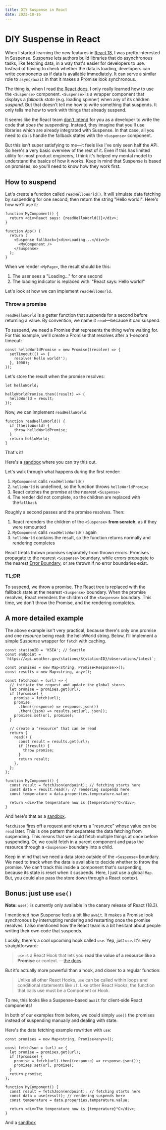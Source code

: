 ```yaml
---
title: DIY Suspense in React
date: 2023-10-16
---
```


# DIY Suspense in React

When I started learning the new features in [React 18][react 18], I was pretty interested in Suspense. Suspense lets authors build libraries that do asynchronous tasks, like fetching data, in a way that's easier for developers to use. Instead of having to check whether the data is loading, developers can write components as if data is available immediately. It can serve a similar role to `async/await` in that it makes a Promise look synchronous.

The thing is, when I read [the React docs][react suspense docs], I only really learned how to use the `<Suspense>` component. `<Suspense>` is a wrapper component that displays a _fallback state_ (e.g. loading spinner) when any of its children _suspend_. But that doesn't tell me how to write something that suspends. It only tells me how to work with things that already suspend.

It seems like the React team [don't intend][suspense in data frameworks] for you as a developer to write the code that _does the suspending_. Instead, they imagine that you'll use libraries which are already integrated with Suspense. In that case, all you need to do is handle the fallback states with the `<Suspense>` component.

But this isn't super satisfying to me—it feels like I've only seen half the API. So here's a very basic overview of the rest of it. Even if this has limited utility for most product engineers, I think it's helped my mental model to understand the basics of how it works. Keep in mind that Suspense is based on promises, so you'll need to know how they work first.

## How to suspend

Let's create a function called `readHelloWorld()`. It will simulate data fetching by suspending for one second, then return the string "Hello world!". Here's how we'll use it:

```tsx
function MyComponent() {
  return <div>React says: {readHelloWorld()}</div>;
}

function App() {
  return (
    <Suspense fallback={<div>Loading...</div>}>
      <MyComponent />
    </Suspense>
  );
}
```

When we render `<MyPage>`, the result should be this:

1. The user sees a "Loading..." for one second
2. The loading indicator is replaced with: "React says: Hello world!"

Let's look at how we can implement `readHelloWorld`.

### Throw a promise

`readHelloWorld` is a getter function that suspends for a second before returning a value. By convention, we name it `read`—because it can suspend.

To suspend, we need a Promise that represents the thing we're waiting for. For this example, we'll create a Promise that resolves after a 1-second timeout:

```tsx
const helloWorldPromise = new Promise((resolve) => {
  setTimeout(() => {
    resolve('Hello world!');
  }, 1000);
});
```

Let's store the result when the promise resolves:

```tsx
let helloWorld;

helloWorldPromise.then((result) => {
  helloWorld = result;
});
```

Now, we can implement `readHelloWorld`:

```tsx
function readHelloWorld() {
  if (!helloWorld) {
    throw helloWorldPromise;
  }
  return helloWorld;
}
```

That's it!

Here's a [sandbox][simple sandbox] where you can try this out.

Let's walk through what happens during the first render:

1. `MyComponent` calls `readHelloWorld()`
1. `helloWorld` is undefined, so the function throws `helloWorldPromise`
1. React catches the promise at the nearest `<Suspense>`
1. The render did not complete, so the children are replaced with the`fallback`

Roughly a second passes and the promise resolves. Then:

1. React rerenders the children of the `<Suspense>` **from scratch**, as if they were remounted
1. `MyComponent` calls `readHelloWorld()` again
1. `helloWorld` contains the result, so the function returns normally and rendering completes

React treats thrown promises separately from thrown errors. Promises propagate to the nearest `<Suspense>` boundary, while errors propagate to the nearest [Error Boundary][error boundary], or are thrown if no error boundaries exist.

### TL;DR

To suspend, we throw a promise. The React tree is replaced with the fallback state at the nearest `<Suspense>` boundary. When the promise resolves, React rerenders the children of the `<Suspense>` boundary. This time, we don't throw the Promise, and the rendering completes.

## A more detailed example

The above example isn't very practical, because there's only one promise and one _resource_ being read: the helloWorld string. Below, I'll implement a simple Suspense wrapper for `fetch` with caching.

```tsx
const stationID = 'KSEA'; // Seattle
const endpoint = `https://api.weather.gov/stations/${stationID}/observations/latest`;

const promises = new Map<string, Promise<Response>>();
const results = new Map<string, any>();

const fetchJson = (url) => {
  // initiate the request and update the global stores
  let promise = promises.get(url);
  if (!promise) {
    promise = fetch(url);
    promise
      .then((response) => response.json())
      .then((json) => results.set(url, json));
    promises.set(url, promise);
  }

  // create a "resource" that can be read
  return {
    read() {
      const result = results.get(url);
      if (!result) {
        throw promise;
      }
      return result;
    },
  };
};

function MyComponent() {
  const result = fetchJson(endpoint); // fetching starts here
  const data = result.read(); // rendering suspends here
  const temperature = data.properties.temperature.value;

  return <div>The temperature now is {temperature}°C</div>;
}
```

And here's that as a [sandbox][detailed sandbox].

`fetchJson` fires off a request and returns a "resource" whose value can be `read` later. This is one pattern that separates the data fetching from suspending. This means that we could fetch multiple things at once before suspending. Or, we could fetch in a parent component and pass the resource through a `<Suspense>` boundary into a child.

Keep in mind that we need a data store outside of the `<Suspense>` boundary. We need to track when the data is available to decide whether to throw the promise. We can't track this inside a component that's suspending, because its state is reset when it suspends. Here, I just use a global `Map`. But, you could also pass the store down through a React context.

## Bonus: just use `use()`

**Note:** `use()` is currently only available in the canary release of React (18.3).

I mentioned how Suspense feels a bit like `await`. It makes a Promise look synchronous by interrupting rendering and restarting once the promise resolves. I also mentioned how the React team is a bit hesitant about people writing their own code that suspends.

Luckily, there's a cool upcoming hook called `use`. Yep, just `use`. It's very straightforward:

> `use` is a React Hook that lets you **read the value of a resource like a Promise** or context.
> —[the docs][use docs]

But it's actually more powerful than a hook, and closer to a regular function:

> Unlike all other React Hooks, `use` can be called within loops and conditional statements like `if`. Like other React Hooks, the function that calls use must be a Component or Hook.

To me, this looks like a Suspense-based `await` for client-side React components!

In both of our examples from before, we could simply `use()` the promises instead of suspending manually and dealing with state.

Here's the data fetching example rewritten with `use`:

```tsx
const promises = new Map<string, Promise<any>>();

const fetchJson = (url) => {
  let promise = promises.get(url);
  if (!promise) {
    promise = fetch(url).then((response) => response.json());
    promises.set(url, promise);
  }
  return promise;
};

function MyComponent() {
  const result = fetchJson(endpoint); // fetching starts here
  const data = use(result); // rendering suspends here
  const temperature = data.properties.temperature.value;

  return <div>The temperature now is {temperature}°C</div>;
}
```

And a [sandbox][use sandbox]

[react 18]: https://react.dev/blog/2022/03/29/react-v18
[react suspense docs]: https://react.dev/reference/react/Suspense
[suspense in data frameworks]: https://react.dev/blog/2022/03/29/react-v18#suspense-in-data-frameworks
[simple sandbox]: https://codesandbox.io/s/simple-suspense-z2xhgv
[detailed sandbox]: https://codesandbox.io/s/simple-data-fetching-2rl9jg
[use sandbox]: https://codesandbox.io/s/use-data-fetching-7f3cvh
[error boundary]: https://react.dev/reference/react/Component#catching-rendering-errors-with-an-error-boundary
[use docs]: https://react.dev/reference/react/use
